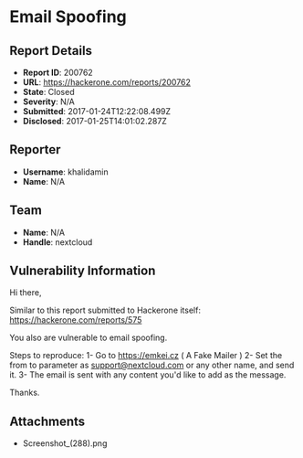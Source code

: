 # Email Spoofing

## Report Details
- **Report ID**: 200762
- **URL**: https://hackerone.com/reports/200762
- **State**: Closed
- **Severity**: N/A
- **Submitted**: 2017-01-24T12:22:08.499Z
- **Disclosed**: 2017-01-25T14:01:02.287Z

## Reporter
- **Username**: khalidamin
- **Name**: N/A

## Team
- **Name**: N/A
- **Handle**: nextcloud

## Vulnerability Information
Hi there,

Similar to this report submitted to Hackerone itself: https://hackerone.com/reports/575

You also are vulnerable to email spoofing.

Steps to reproduce:
1- Go to https://emkei.cz ( A Fake Mailer )
2- Set the from to parameter as support@nextcloud.com or any other name, and send it.
3- The email is sent with any content you'd like to add as the message.

Thanks.

## Attachments
- Screenshot_(288).png
